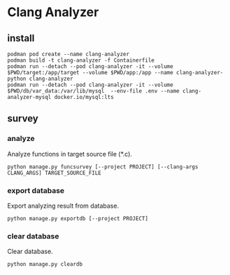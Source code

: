 # Clang Analyzer

## install

```shell
podman pod create --name clang-analyzer
podman build -t clang-analyzer -f Containerfile
podman run --detach --pod clang-analyzer -it --volume $PWD/target:/app/target --volume $PWD/app:/app --name clang-analyzer-python clang-analyzer
podman run --detach --pod clang-analyzer -it --volume $PWD/db/var_data:/var/lib/mysql  --env-file .env --name clang-analyzer-mysql docker.io/mysql:lts
```

## survey

### analyze

Analyze functions in target source file (*.c).

```shell
python manage.py funcsurvey [--project PROJECT] [--clang-args CLANG_ARGS] TARGET_SOURCE_FILE
```

### export database

Export analyzing result from database.

```shell
python manage.py exportdb [--project PROJECT]
```

### clear database

Clear database.

```shell
python manage.py cleardb
```
